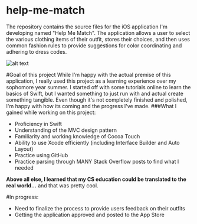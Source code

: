 # help-me-match
The repository contains the source files for the iOS application I'm developing named "Help Me Match".  The application allows a user to select the various clothing items of their outfit, stores their choices, and then uses common fashion rules to provide suggestions for color coordinating and adhering to dress codes.

![alt text](https://github.com/ajrcodes/help-me-match/blob/master/image_HelpMeMatch.png "Help Me Match")

#Goal of this project
While I'm happy with the actual premise of this application, I really used this project as a learning experience over my sophomore year summer.  I started off with some tutorials online to learn the basics of Swift, but I wanted something to just run with and actual create something tangible.  Even though it's not completely finished and polished, I'm happy with how its coming and the progress I've made.
###What I gained while working on this project:
- Proficiency in Swift
- Understanding of the MVC design pattern
- Familiarity and working knowledge of Cocoa Touch 
- Ability to use Xcode efficiently (including Interface Builder and Auto Layout)
- Practice using GitHub 
- Practice parsing through MANY Stack Overflow posts to find what I needed
 
**Above all else, I learned that my CS education could be translated to the real world...** 
and that was pretty cool.

#In progress:
- Need to finalize the process to provide users feedback on their outfits
- Getting the application approved and posted to the App Store




